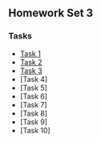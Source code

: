 ## Homework Set 3

### Tasks

* [Task 1](https://lsdroubay.github.io/math5610/softwaremanual/l2error)
* [Task 2](https://lsdroubay.github.io/math5610/softwaremanual/l1error)
* [Task 3](https://lsdroubay.github.io/math5610/softwaremanual/inferror)
* [Task 4]
* [Task 5]
* [Task 6]
* [Task 7]
* [Task 8]
* [Task 9]
* [Task 10]
